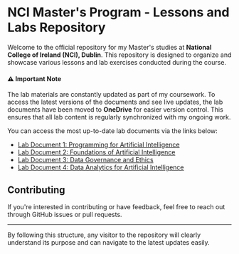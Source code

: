 # NCI Master's Program - Lessons and Labs Repository

Welcome to the official repository for my Master's studies at **National College of Ireland (NCI), Dublin**. This repository is designed to organize and showcase various lessons and lab exercises conducted during the course.

#### ⚠️ **Important Note**
The lab materials are constantly updated as part of my coursework. To access the latest versions of the documents and see live updates, the lab documents have been moved to **OneDrive** for easier version control. This ensures that all lab content is regularly synchronized with my ongoing work.

You can access the most up-to-date lab documents via the links below:

- [Lab Document 1: Programming for Artificial Intelligence ](https://studentncirl-my.sharepoint.com/:w:/g/personal/x23192542_student_ncirl_ie/Ebg9kdxTKiBEhjsw4zW3ju0BQycpzkX7wPMtvrfGEL-8hA?e=FZTLMz)
- [Lab Document 2: Foundations of Artificial Intelligence](https://studentncirl-my.sharepoint.com/:w:/g/personal/x23192542_student_ncirl_ie/EQwaBdMyIXxHjynM0oLAOUgBuDPW7H3iWRdVu_IJoSWXUg?e=dLyXhv)
- [Lab Document 3: Data Governance and Ethics](https://studentncirl-my.sharepoint.com/:w:/g/personal/x23192542_student_ncirl_ie/ES65eDVv1KhNmpkODGK7wRkBk4U3cQsqDk9I037aW3y3vA?e=6SK8zo)
- [Lab Document 4: Data Analytics for Artificial Intelligence](https://studentncirl-my.sharepoint.com/:w:/g/personal/x23192542_student_ncirl_ie/ETrQ3o1TeV5MtrT30h0-E10Bhv6t4YBczaDtS5y5ThBSoQ?e=LcCXH2)

## Contributing
If you're interested in contributing or have feedback, feel free to reach out through GitHub issues or pull requests.

---

By following this structure, any visitor to the repository will clearly understand its purpose and can navigate to the latest updates easily.